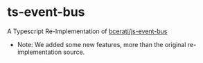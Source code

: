 # ts-event-bus

A Typescript Re-Implementation of [bcerati/js-event-bus](https://github.com/bcerati/js-event-bus)

* Note: We added some new features, more than the original re-implementation source.
